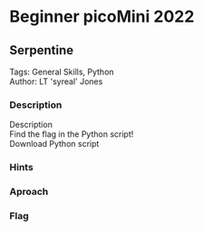 # Beginner picoMini 2022
## Serpentine
Tags: General Skills, Python <br />
Author: LT 'syreal' Jones <br />
### Description
Description  
Find the flag in the Python script!  
Download Python script  
### Hints
### Aproach
### Flag
